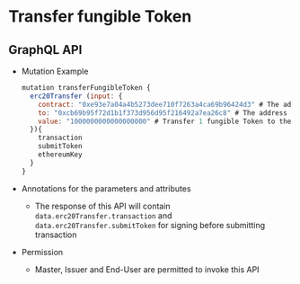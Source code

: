 # Transfer fungible Token

## GraphQL API

- Mutation Example
  ```javascript
  mutation transferFungibleToken {
    erc20Transfer (input: {
      contract: "0xe93e7a04a4b5273dee710f7263a4ca69b96424d3" # The address of the ledger
      to: "0xcb69b95f72d1b1f373d956d95f216492a7ea26c8" # The address of the receiver
      value: "1000000000000000000" # Transfer 1 fungible Token to the receiver
    }){
      transaction
      submitToken
      ethereumKey
    }
  }
  ```

- Annotations for the parameters and attributes
  - The response of this API will contain `data.erc20Transfer.transaction` and `data.erc20Transfer.submitToken` for signing before submitting transaction

- Permission
  - Master, Issuer and End-User are permitted to invoke this API
